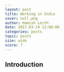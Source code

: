```yaml
---
layout: post
title: Working in India
cover: null.png
author: Hamish Leith
date: 2017-03-19 12:00:00
categories: posts
topic: posts
size: wide
score: 7
---
```


## Introduction
